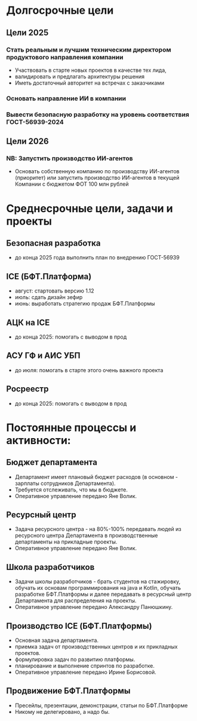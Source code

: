 

# Долгосрочные цели

## Цели 2025

### Стать реальным и лучшим техническим директором продуктового направления компании
  - Участвовать в старте новых проектов в качестве тех лида, 
  - валидировать и предлагать архитектуры решения
  - Иметь достаточный авторитет на встречах с заказчиками
### Основать направление ИИ в компании
### Вывести безопасную разработку на уровень соответствия  ГОСТ-56939-2024

## Цели 2026
### NB: Запустить производство ИИ-агентов
- Основать собственную компанию по производству ИИ-агентов (приоритет)
или запустить производство ИИ-агентов в текущей Компании с бюджетом ФОТ 100 млн рублей 

# Среднесрочные цели, задачи и проекты

## Безопасная разработка
- до конца 2025 года выполнить план по внедрению ГОСТ-56939

## ICE (БФТ.Платформа)
- август: стартовать версию 1.12
- июль: сдать дизайн зефир
- июнь: выработать стратегию продаж БФТ.Платформы

## АЦК на ICE
  - до конца 2025: помогать с выводом в прод
   
## АСУ ГФ и АИС УБП
  - до июля: помогать в старте этого очень важного проекта

## Росреестр
  - до конца 2025: помогать с выводом в прод

# Постоянные процессы и активности:

## Бюджет департамента
  - Департамент имеет плановый бюджет расходов (в основном - зарплаты сотрудников Департамента).
  - Требуется отслеживать, что мы в бюджете. 
  - Оперативное управление передано Яне Волик.

## Ресурсный центр
  - Задача ресурсного центра - на 80%-100% передавать людей из ресурсного центра Департамента в производственные департаменты на прикладные проекты.
  - Оперативное управление передано Яне Волик.

## Школа разработчиков
  - Задачи школы разработчиков - брать студентов на стажировку, обучать их основам программирования на 
  java и Kotlin, обучать разработке БФТ.Платформы и далее передавать в ресурсный центр Департамента
   для распределения на проекты.
   - Оперативное управление передано Александру Панюшкину.

## Производство ICE (БФТ.Платформы)
  - Основная задача департамента.
  - приемка задач от производственных центров и их прикладных проектов.
  - формулировка задач по развитию платформы. 
  - планирование и выполнение спринтов по разработке.
  - Оперативное управление передано Ирине Борисовой.

## Продвижение БФТ.Платформы
  - Пресейлы, презентации, демонстрации, статьи по БФТ.Платформе
  - Никому не делегировано, а надо бы.
